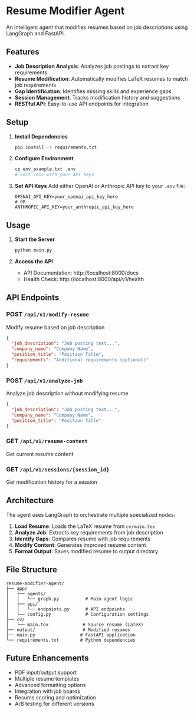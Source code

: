 # Resume Modifier Agent

An intelligent agent that modifies resumes based on job descriptions using LangGraph and FastAPI.

## Features

- **Job Description Analysis**: Analyzes job postings to extract key requirements
- **Resume Modification**: Automatically modifies LaTeX resumes to match job requirements
- **Gap Identification**: Identifies missing skills and experience gaps
- **Session Management**: Tracks modification history and suggestions
- **RESTful API**: Easy-to-use API endpoints for integration

## Setup

1. **Install Dependencies**
   ```bash
   pip install -r requirements.txt
   ```

2. **Configure Environment**
   ```bash
   cp env_example.txt .env
   # Edit .env with your API keys
   ```

3. **Set API Keys**
   Add either OpenAI or Anthropic API key to your `.env` file:
   ```
   OPENAI_API_KEY=your_openai_api_key_here
   # OR
   ANTHROPIC_API_KEY=your_anthropic_api_key_here
   ```

## Usage

1. **Start the Server**
   ```bash
   python main.py
   ```

2. **Access the API**
   - API Documentation: http://localhost:8000/docs
   - Health Check: http://localhost:8000/api/v1/health

## API Endpoints

### POST `/api/v1/modify-resume`
Modify resume based on job description
```json
{
  "job_description": "Job posting text...",
  "company_name": "Company Name",
  "position_title": "Position Title",
  "requirements": "Additional requirements (optional)"
}
```

### POST `/api/v1/analyze-job`
Analyze job description without modifying resume
```json
{
  "job_description": "Job posting text...",
  "company_name": "Company Name",
  "position_title": "Position Title"
}
```

### GET `/api/v1/resume-content`
Get current resume content

### GET `/api/v1/sessions/{session_id}`
Get modification history for a session

## Architecture

The agent uses LangGraph to orchestrate multiple specialized nodes:

1. **Load Resume**: Loads the LaTeX resume from `cv/main.tex`
2. **Analyze Job**: Extracts key requirements from job description
3. **Identify Gaps**: Compares resume with job requirements
4. **Modify Content**: Generates improved resume content
5. **Format Output**: Saves modified resume to output directory

## File Structure

```
resume-modifier-agent/
├── app/
│   ├── agents/
│   │   └── graph.py          # Main agent logic
│   ├── api/
│   │   └── endpoints.py      # API endpoints
│   └── config.py             # Configuration settings
├── cv/
│   └── main.tex             # Source resume (LaTeX)
├── output/                  # Modified resumes
├── main.py                 # FastAPI application
└── requirements.txt        # Python dependencies
```

## Future Enhancements

- PDF input/output support
- Multiple resume templates
- Advanced formatting options
- Integration with job boards
- Resume scoring and optimization
- A/B testing for different versions 